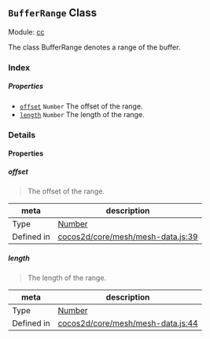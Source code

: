 ## `BufferRange` Class



Module: [cc](../modules/cc.md)


The class BufferRange denotes a range of the buffer.



### Index

##### Properties

  - [`offset`](#offset) `Number` The offset of the range.
  - [`length`](#length) `Number` The length of the range.





### Details


#### Properties


##### offset

> The offset of the range.

| meta | description |
|------|-------------|
| Type | <a href="https://developer.mozilla.org/en/JavaScript/Reference/Global_Objects/Number" class="crosslink external" target="_blank">Number</a> |
| Defined in | [cocos2d/core/mesh/mesh-data.js:39](https://github.com/cocos-creator/engine/blob/e361a2e93351aacda485d2038abd4eba2998a298/cocos2d/core/mesh/mesh-data.js#L39) |



##### length

> The length of the range.

| meta | description |
|------|-------------|
| Type | <a href="https://developer.mozilla.org/en/JavaScript/Reference/Global_Objects/Number" class="crosslink external" target="_blank">Number</a> |
| Defined in | [cocos2d/core/mesh/mesh-data.js:44](https://github.com/cocos-creator/engine/blob/e361a2e93351aacda485d2038abd4eba2998a298/cocos2d/core/mesh/mesh-data.js#L44) |






